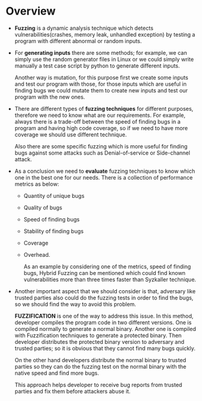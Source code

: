 # Overview

- **Fuzzing** is a dynamic analysis technique which detects vulnerabilities(crashes, memory leak, unhandled exception) by testing a program with different abnormal or random inputs.

- For **generating inputs** there are some methods; for example, we can simply use the random generator files in Linux or we could simply write manually a test case script by python to generate different inputs.

	Another way is mutation, for this purpose first we create some inputs and test our program with those, for those inputs which are useful in finding bugs we could mutate them to create new inputs and test our program with the new ones.

- There are different types of **fuzzing techniques** for different purposes, therefore we need to know what are our requirements. For example, always there is a trade-off between the speed of finding bugs in a program and having high code coverage, so if we need to have more coverage we should use different technique.

	Also there are some specific fuzzing which is more useful for finding bugs against some attacks such as Denial-of-service or Side-channel attack.

- As a conclusion we need to **evaluate** fuzzing techniques to know which one in the best one for our needs. There is a collection of performance metrics as below:

  - Quantity of unique bugs
  - Quality of bugs
  - Speed of finding bugs
  - Stability of finding bugs
  - Coverage
  - Overhead.

    As an example by considering one of the metrics, speed of finding bugs, Hybrid Fuzzing can be mentioned which could find known vulnerabilities more than three times faster than Syzkaller technique.

- Another important aspect that we should consider is that, adversary like trusted parties also could do the fuzzing tests in order to find the bugs, so we should find the way to avoid this problem.

	**FUZZIFICATION** is one of the way to address this issue. In this method, developer compiles the program code in two different versions. One is compiled normally to generate a normal binary. Another one is compiled with Fuzzification techniques to generate a protected binary. Then developer distributes the protected binary version to adversary and trusted parties; so it is obvious that they cannot find many bugs quickly.
    
	On the other hand developers distribute the normal binary to trusted parties so they can do the fuzzing test on the normal binary with the native speed and find more bugs.
    
	This approach helps developer to receive bug reports from trusted parties and fix them before attackers abuse it.


